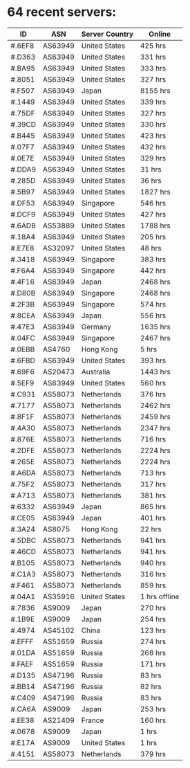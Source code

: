 # 64 recent servers:

| ID | ASN | Server Country | Online |
| ------ | ------ | ------ | ------ |
| #.6EF8 | AS63949 | United States | 425 hrs |
| #.D363 | AS63949 | United States | 331 hrs |
| #.BA95 | AS63949 | United States | 333 hrs |
| #.8051 | AS63949 | United States | 327 hrs |
| #.F507 | AS63949 | Japan | 8155 hrs |
| #.1449 | AS63949 | United States | 339 hrs |
| #.75DF | AS63949 | United States | 327 hrs |
| #.39CD | AS63949 | United States | 330 hrs |
| #.B445 | AS63949 | United States | 423 hrs |
| #.07F7 | AS63949 | United States | 432 hrs |
| #.0E7E | AS63949 | United States | 329 hrs |
| #.DDA9 | AS63949 | United States | 31 hrs |
| #.285D | AS63949 | United States | 36 hrs |
| #.5B97 | AS63949 | United States | 1827 hrs |
| #.DF53 | AS63949 | Singapore | 546 hrs |
| #.DCF9 | AS63949 | United States | 427 hrs |
| #.6ADB | AS53889 | United States | 1788 hrs |
| #.18A4 | AS63949 | United States | 205 hrs |
| #.E7E8 | AS32097 | United States | 48 hrs |
| #.3418 | AS63949 | Singapore | 383 hrs |
| #.F6A4 | AS63949 | Singapore | 442 hrs |
| #.4F16 | AS63949 | Japan | 2468 hrs |
| #.D80B | AS63949 | Singapore | 2468 hrs |
| #.2F3B | AS63949 | Singapore | 574 hrs |
| #.8CEA | AS63949 | Japan | 556 hrs |
| #.47E3 | AS63949 | Germany | 1635 hrs |
| #.04FC | AS63949 | Singapore | 2467 hrs |
| #.0EBB | AS4760 | Hong Kong | 5 hrs |
| #.6FBD | AS63949 | United States | 393 hrs |
| #.69F6 | AS20473 | Australia | 1443 hrs |
| #.5EF9 | AS63949 | United States | 560 hrs |
| #.C931 | AS58073 | Netherlands | 376 hrs |
| #.7177 | AS58073 | Netherlands | 2462 hrs |
| #.8F1F | AS58073 | Netherlands | 2459 hrs |
| #.4A30 | AS58073 | Netherlands | 2347 hrs |
| #.876E | AS58073 | Netherlands | 716 hrs |
| #.2DFE | AS58073 | Netherlands | 2224 hrs |
| #.265E | AS58073 | Netherlands | 2224 hrs |
| #.A6DA | AS58073 | Netherlands | 713 hrs |
| #.75F2 | AS58073 | Netherlands | 317 hrs |
| #.A713 | AS58073 | Netherlands | 381 hrs |
| #.6332 | AS63949 | Japan | 865 hrs |
| #.CE05 | AS63949 | Japan | 401 hrs |
| #.3A24 | AS8075 | Hong Kong | 22 hrs |
| #.5DBC | AS58073 | Netherlands | 941 hrs |
| #.46CD | AS58073 | Netherlands | 941 hrs |
| #.B105 | AS58073 | Netherlands | 940 hrs |
| #.C1A3 | AS58073 | Netherlands | 316 hrs |
| #.F461 | AS58073 | Netherlands | 859 hrs |
| #.04A1 | AS35916 | United States | 1 hrs offline |
| #.7836 | AS9009 | Japan | 270 hrs |
| #.1B9E | AS9009 | Japan | 254 hrs |
| #.4974 | AS45102 | China | 123 hrs |
| #.EFFF | AS51659 | Russia | 274 hrs |
| #.01DA | AS51659 | Russia | 268 hrs |
| #.FAEF | AS51659 | Russia | 171 hrs |
| #.D135 | AS47196 | Russia | 83 hrs |
| #.BB14 | AS47196 | Russia | 82 hrs |
| #.C409 | AS47196 | Russia | 83 hrs |
| #.CA6A | AS9009 | Japan | 253 hrs |
| #.EE38 | AS21409 | France | 160 hrs |
| #.0678 | AS9009 | Japan | 1 hrs |
| #.E17A | AS9009 | United States | 1 hrs |
| #.4151 | AS58073 | Netherlands | 379 hrs |

